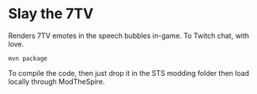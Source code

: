 # Slay the 7TV
Renders 7TV emotes in the speech bubbles in-game. To Twitch chat, with love.

`mvn package`

To compile the code, then just drop it in the STS modding folder then load locally through ModTheSpire.
